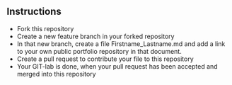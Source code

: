 ## Instructions
- Fork this repository
- Create a new feature branch in your forked repository
- In that new branch, create a file Firstname_Lastname.md and add a link to your own public portfolio repository in that document.
- Create a pull request to contribute your file to this repository
- Your GIT-lab is done, when your pull request has been accepted and merged into this repository
